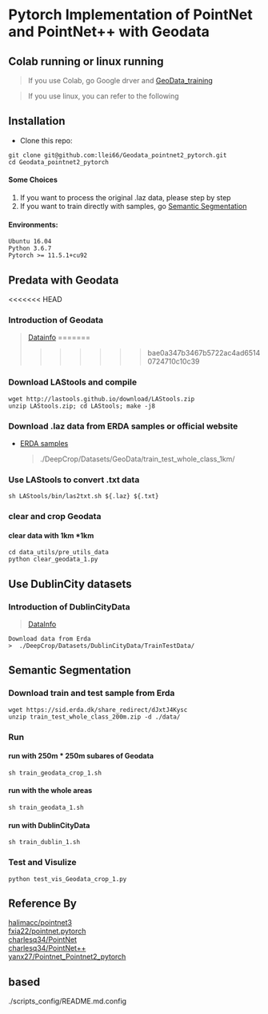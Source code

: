 # Pytorch Implementation of PointNet and PointNet++ with Geodata

## Colab running or linux running
> If you use Colab, go Google drver and [GeoData_training](https://colab.research.google.com/drive/1cpAzWEQn3T408g6yM97IEwiQx8mLQoP8?usp=sharing)

> If you use linux, you can refer to the following

## Installation
- Clone this repo:
```buildoutcfg
git clone git@github.com:llei66/Geodata_pointnet2_pytorch.git
cd Geodata_pointnet2_pytorch
```

#### Some Choices
1. If you want to process the original .laz data, please step by step
2. If you want to train directly with samples, go [Semantic Segmentation](#jump)

#### Environments:
```
Ubuntu 16.04 
Python 3.6.7 
Pytorch >= 11.5.1+cu92
```


## Predata with Geodata
<<<<<<< HEAD
### Introduction of Geodata
> [Datainfo](https://download.kortforsyningen.dk/content/dhmpunktsky)
=======
>>>>>>> bae0a347b3467b5722ac4ad65140724710c10c39

### Download LAStools and compile
```buildoutcfg
wget http://lastools.github.io/download/LAStools.zip
unzip LAStools.zip; cd LAStools; make -j8
```

### Download .laz data from ERDA samples or official website
- [ERDA samples](https://erda.dk/wsgi-bin/fileman.py?path=DeepCrop/)
  > ./DeepCrop/Datasets/GeoData/train_test_whole_class_1km/
### Use LAStools to convert .txt data
```buildoutcfg
sh LAStools/bin/las2txt.sh ${.laz} ${.txt}
```
### clear and crop Geodata

#### clear data with 1km *1km
```buildoutcfg
cd data_utils/pre_utils_data
python clear_geodata_1.py
```
## Use DublinCity datasets

### Introduction of DublinCityData

> [DataInfo](https://v-sense.scss.tcd.ie/dublincity/)

```
Download data from Erda
>  ./DeepCrop/Datasets/DublinCityData/TrainTestData/
```
## <a name='jump'> Semantic Segmentation </a>

### Download train and test sample from Erda
```
wget https://sid.erda.dk/share_redirect/dJxtJ4Kysc
unzip train_test_whole_class_200m.zip -d ./data/
```
### Run

#### run with 250m * 250m subares of Geodata
```
sh train_geodata_crop_1.sh
```

#### run with the whole areas
```buildoutcfg
sh train_geodata_1.sh
```
#### run with DublinCityData
```buildoutcfg
sh train_dublin_1.sh
```
### Test and Visulize
```buildoutcfg
python test_vis_Geodata_crop_1.py
```

## Reference By
[halimacc/pointnet3](https://github.com/halimacc/pointnet3)<br>
[fxia22/pointnet.pytorch](https://github.com/fxia22/pointnet.pytorch)<br>
[charlesq34/PointNet](https://github.com/charlesq34/pointnet) <br>
[charlesq34/PointNet++](https://github.com/charlesq34/pointnet2) <br>
[yanx27/Pointnet_Pointnet2_pytorch](https://github.com/yanx27/Pointnet_Pointnet2_pytorch)



## based 
./scripts_config/README.md.config
